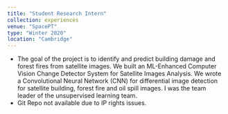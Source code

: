 ```yaml
---
title: "Student Research Intern"
collection: experiences
venue: "SpacePT"
type: "Winter 2020"
location: "Cambridge"
---
```


* The goal of the project is to identify and predict building damage and forest fires from satellite images. We built an ML-Enhanced Computer Vision Change Detector System for Satellite Images Analysis. We wrote a Convolutional Neural Network (CNN) for differential image detection for satellite building, forest fire and oil spill images.  I was the team leader of the unsupervised learning team.
* Git Repo not available due to IP rights issues.